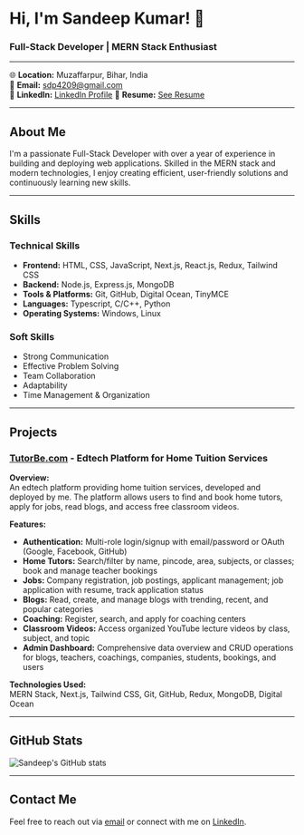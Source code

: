 # Hi, I'm Sandeep Kumar! 👋

### Full-Stack Developer | MERN Stack Enthusiast

---

🌐 **Location:** Muzaffarpur, Bihar, India  
📧 **Email:** sdp4209@gmail.com  
🔗 **LinkedIn:** [LinkedIn Profile](https://www.linkedin.com/in/sandeepkumarofficial/)
🔗 **Resume:** [See Resume](https://drive.google.com/file/d/13Xdei9a0chsrU-PYGQSD4EiKixa7VviD/view?usp=sharing)

---

## About Me

I'm a passionate Full-Stack Developer with over a year of experience in building and deploying web applications. Skilled in the MERN stack and modern technologies, I enjoy creating efficient, user-friendly solutions and continuously learning new skills.

---

## Skills

### Technical Skills

- **Frontend:** HTML, CSS, JavaScript, Next.js, React.js, Redux, Tailwind CSS
- **Backend:** Node.js, Express.js, MongoDB
- **Tools & Platforms:** Git, GitHub, Digital Ocean, TinyMCE
- **Languages:** Typescript, C/C++, Python
- **Operating Systems:** Windows, Linux

### Soft Skills

- Strong Communication
- Effective Problem Solving
- Team Collaboration
- Adaptability
- Time Management & Organization

---

## Projects

### [TutorBe.com](https://www.tutorbe.com) - Edtech Platform for Home Tuition Services

**Overview:**  
An edtech platform providing home tuition services, developed and deployed by me. The platform allows users to find and book home tutors, apply for jobs, read blogs, and access free classroom videos.

**Features:**  
- **Authentication:** Multi-role login/signup with email/password or OAuth (Google, Facebook, GitHub)
- **Home Tutors:** Search/filter by name, pincode, area, subjects, or classes; book and manage teacher bookings
- **Jobs:** Company registration, job postings, applicant management; job application with resume, track application status
- **Blogs:** Read, create, and manage blogs with trending, recent, and popular categories
- **Coaching:** Register, search, and apply for coaching centers
- **Classroom Videos:** Access organized YouTube lecture videos by class, subject, and topic
- **Admin Dashboard:** Comprehensive data overview and CRUD operations for blogs, teachers, coachings, companies, students, bookings, and users

**Technologies Used:**  
MERN Stack, Next.js, Tailwind CSS, Git, GitHub, Redux, MongoDB, Digital Ocean

---

## GitHub Stats

![Sandeep's GitHub stats](https://github-readme-stats.vercel.app/api?username=creativeSandeepKumar&show_icons=true&theme=radical)

---

## Contact Me

Feel free to reach out via [email](mailto:sdp4209@gmail.com) or connect with me on [LinkedIn](https://www.linkedin.com/in/sandeepkumarofficial/).
